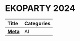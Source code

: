 # EKOPARTY 2024

| Title | Categories |
| :----| :-------- |
| [**Meta**](./Meta/Meta-Solution.md) | AI |